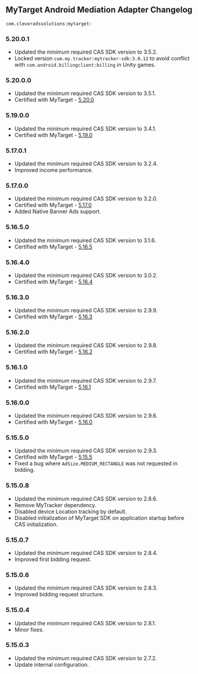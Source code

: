 ## MyTarget Android Mediation Adapter Changelog
`com.cleveradssolutions:mytarget:`

### 5.20.0.1
- Updated the minimum required CAS SDK version to 3.5.2.
- Locked version `com.my.tracker:mytracker-sdk:3.0.12` to avoid conflict with `com.android.billingclient:billing` in Unity games.

### 5.20.0.0
- Updated the minimum required CAS SDK version to 3.5.1.
- Certified with MyTarget - [5.20.0](https://target.my.com/help/partners/mob/androidhistory/en)

### 5.19.0.0
- Updated the minimum required CAS SDK version to 3.4.1.
- Certified with MyTarget - [5.19.0](https://target.my.com/help/partners/mob/androidhistory/en)

### 5.17.0.1
- Updated the minimum required CAS SDK version to 3.2.4.
- Improved income performance.

### 5.17.0.0
- Updated the minimum required CAS SDK version to 3.2.0.
- Certified with MyTarget - [5.17.0](https://target.my.com/help/partners/mob/androidhistory/en)
- Added Native Banner Ads support.

### 5.16.5.0
- Updated the minimum required CAS SDK version to 3.1.6.
- Certified with MyTarget - [5.16.5](https://github.com/myTargetSDK/mytarget-android)

### 5.16.4.0
- Updated the minimum required CAS SDK version to 3.0.2.
- Certified with MyTarget - [5.16.4](https://target.my.com/help/partners/mob/androidhistory/ru)

### 5.16.3.0
- Updated the minimum required CAS SDK version to 2.9.9.
- Certified with MyTarget - [5.16.3](https://target.my.com/help/partners/mob/androidhistory/en)

### 5.16.2.0
- Updated the minimum required CAS SDK version to 2.9.8.
- Certified with MyTarget - [5.16.2](https://target.my.com/help/partners/mob/androidhistory/en)

### 5.16.1.0
- Updated the minimum required CAS SDK version to 2.9.7.
- Certified with MyTarget - [5.16.1](https://target.my.com/help/partners/mob/androidhistory/en)

### 5.16.0.0
- Updated the minimum required CAS SDK version to 2.9.6.
- Certified with MyTarget - [5.16.0](https://target.my.com/help/partners/mob/androidhistory/en)

### 5.15.5.0
- Updated the minimum required CAS SDK version to 2.9.3.
- Certified with MyTarget - [5.15.5](https://target.my.com/help/partners/mob/androidhistory/ru)
- Fixed a bug where `AdSize.MEDIUM_RECTANGLE` was not requested in bidding.

### 5.15.0.8
- Updated the minimum required CAS SDK version to 2.8.6.
- Remove MyTracker dependency.
- Disabled device Location tracking by default.
- Disabled initialization of MyTarget SDK on application startup before CAS initialization.

### 5.15.0.7
- Updated the minimum required CAS SDK version to 2.8.4.
- Improved first bidding request.

### 5.15.0.6
- Updated the minimum required CAS SDK version to 2.8.3.
- Improved bidding request structure.

### 5.15.0.4
- Updated the minimum required CAS SDK version to 2.8.1.
- Minor fixes.

### 5.15.0.3
- Updated the minimum required CAS SDK version to 2.7.2.
- Update internal configuration.

